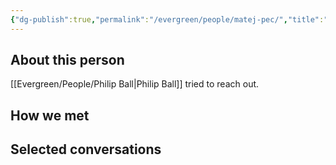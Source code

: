 ```yaml
---
{"dg-publish":true,"permalink":"/evergreen/people/matej-pec/","title":"Associate Professor of Geophysics","tags":["people"]}
---
```


## About this person
[[Evergreen/People/Philip Ball\|Philip Ball]] tried to reach out.


## How we met


## Selected conversations
